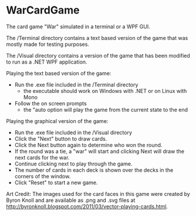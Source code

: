 # WarCardGame
The card game "War" simulated in a terminal or a WPF GUI.

The /Terminal directory contains a text based version of the game that was mostly made for testing purposes.

The /Visual directory contains a version of the game that has been modified to run as a .NET WPF application.

Playing the text based version of the game:
  - Run the .exe file included in the /Terminal directory
    + the executable should work on Windows with .NET or on Linux with Mono
  - Follow the on screen prompts
    + the "auto option will play the game from the current state to the end
    
    
Playing the graphical version of the game:
  - Run the .exe file included in the /Visual directory
  - Click the "Next" button to draw cards.
  - Click the Next button again to determine who won the round.
  - If the round was a tie, a "war" will start and clicking Next will draw the next cards for the war.
  - Continue clicking next to play through the game.
  - The number of cards in each deck is shown over the decks in the corners of the window.
  - Click "Reset" to start a new game.
  




Art Credit:
The images used for the card faces in this game were created by Byron Knoll and are available as .png and .svg files at http://byronknoll.blogspot.com/2011/03/vector-playing-cards.html. 
